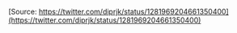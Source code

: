 [Source: https://twitter.com/diprjk/status/1281969204661350400](https://twitter.com/diprjk/status/1281969204661350400)